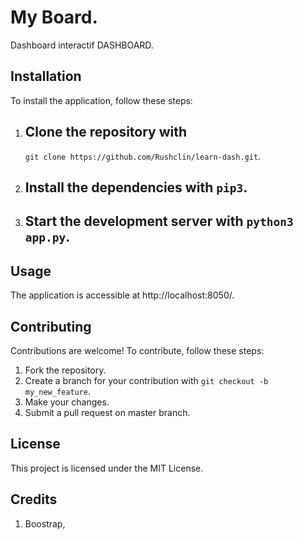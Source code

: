 # My Board.

Dashboard interactif DASHBOARD.

## Installation

To install the application, follow these steps:

1. ## Clone the repository with
   `git clone https://github.com/Rushclin/learn-dash.git`.
2. ## Install the dependencies with `pip3`.
3. ## Start the development server with `python3 app.py`.

## Usage

The application is accessible at http://localhost:8050/.

## Contributing

Contributions are welcome! To contribute, follow these steps:

1. Fork the repository.
2. Create a branch for your contribution with `git checkout -b my_new_feature`.
3. Make your changes.
4. Submit a pull request on master branch.

## License

This project is licensed under the MIT License.

## Credits

1. Boostrap,
